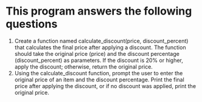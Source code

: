 # This program answers the following questions

1. Create a function named calculate_discount(price, discount_percent) that calculates the final price after applying a discount. The function should take the original price (price) and the discount percentage (discount_percent) as parameters. If the discount is 20% or higher, apply the discount; otherwise, return the original price.
2. Using the calculate_discount function, prompt the user to enter the original price of an item and the discount percentage. Print the final price after applying the discount, or if no discount was applied, print the original price.